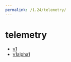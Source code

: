 ```yaml
---
permalink: /1.24/telemetry/
---
```


# telemetry



* [v1](v1/index.md)
* [v1alpha1](v1alpha1/index.md)